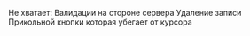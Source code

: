 Не хватает:
Валидации на стороне сервера
Удаление записи
Прикольной кнопки которая убегает от курсора
